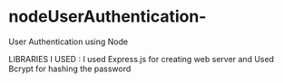 # nodeUserAuthentication-
User Authentication using Node

LIBRARIES I USED :
I used Express.js for creating web server and
Used Bcrypt for hashing the password 
